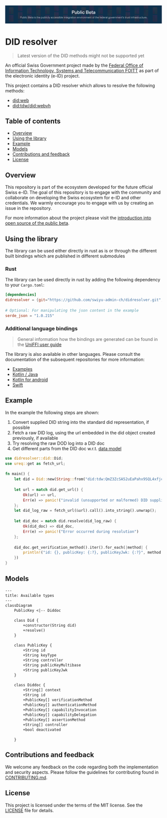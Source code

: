 ![Public Beta banner](https://github.com/e-id-admin/eidch-public-beta/blob/main/assets/github-banner-publicbeta.jpg)

# DID resolver

> Latest version of the DID methods might not be supported yet

An official Swiss Government project made by the [Federal Office of Information Technology, Systems and Telecommunication FOITT](https://www.bit.admin.ch/)
as part of the electronic identity (e-ID) project.

This project contains a DID resolver which allows to resolve the following methods:
- [did:web](https://w3c-ccg.github.io/did-method-web/)
- [did:tdw/did:webvh](https://bcgov.github.io/trustdidweb/#create-register)

## Table of contents

- [Overview](#overview)
- [Using the library](#using-the-library)
- [Example](#example)
- [Models](#models)
- [Contributions and feedback](#contributions-and-feedback)
- [License](#license)


## Overview

This repository is part of the ecosystem developed for the future official Swiss e-ID.
The goal of this repository is to engage with the community and collaborate on developing the Swiss ecosystem for e-ID and other credentials.
We warmly encourage you to engage with us by creating an issue in the repository.

For more information about the project please visit the [introduction into open source of the public beta](https://github.com/e-id-admin/eidch-public-beta).

## Using the library

The library can be used either directly in rust as is or through the different built bindings which are published in different submodules
### Rust
The library can be used directly in rust by adding the following dependency to your `Cargo.toml`:
````toml
[dependencies]
didresolver = {git="https://github.com/swiyu-admin-ch/didresolver.git", branch="main"}

# Optional: For manipulating the json content in the example
serde_json = "1.0.215"
````
### Additional language bindings

> General information how the bindings are generated can be found in the [UniFFI user guide](https://mozilla.github.io/uniffi-rs/latest/)

The library is also available in other languages. Please consult the documentation of the subsequent repositories for more information:
- [Examples](https://github.com/swiyu-admin-ch/didresolver-examples)
- [Kotlin / Java](https://github.com/swiyu-admin-ch/didresolver-kotlin)
- [Kotlin for android](https://github.com/swiyu-admin-ch/didresolver-kotlin-android)
- [Swift](https://github.com/swiyu-admin-ch/didresolver-swift)

## Example

In the example the following steps are shown:
1. Convert supplied DID string into the standard did representation, if possible
2. Fetch a raw DID log, using the url embedded in the did object created previously, if available 
3. Try resolving the raw DOD log into a DID doc
4. Get different parts from the DID doc w.r.t. [data model](#models)
```rust
use didresolver::did::Did;
use ureq::get as fetch_url;

fn main() {
    let did = Did::new(String::from("did:tdw:QmZ3ZcSA52uEaPahx9SQL4xfjcfJ2e7Y8HqNv2sohG1iK7:gist.githubusercontent.com:vst-bit:8d8247633dbc5836324a81725c1216d8:raw:fde1612e271991f23e814943d7636a4dbac6752b"));

    let url = match did.get_url() {
        Ok(url) => url,
        Err(e) => panic!("invalid (unsupported or malformed) DID supplied")
    };
    let did_log_raw = fetch_url(&url).call().into_string().unwrap();
    
    let did_doc = match did.resolve(did_log_raw) {
        Ok(did_doc) => did_doc,
        Err(e) => panic!("Error occurred during resolution")
    };
    
    did_doc.get_verification_method().iter().for_each(|method| {
        println!("id: {}, publicKey: {:?}, publicKeyJwk: {:?}", method.id, method.public_key_multibase, method.public_key_jwk)
    })
}
```

## Models
```mermaid
---
title: Available types
---
classDiagram
    PublicKey <|-- Diddoc

    class Did {
        +constructor(String did)
        +resolve()
    }

    class PublicKey {
        +String id
        +String keyType
        +String controller
        +String publicKeyMultibase
        +String publicKeyJwk
    }

    class Diddoc {
        +String[] context
        +String id
        +PublicKey[] verificationMethod
        +PublicKey[] authenticationMethod
        +PublicKey[] capabilityInvocation
        +PublicKey[] capabilityDelegation
        +PublicKey[] assertionMethod
        +String[] controller
        +bool deactivated

    }
```
## Contributions and feedback

We welcome any feedback on the code regarding both the implementation and security aspects. Please follow the guidelines for contributing found in [CONTRIBUTING.md](./CONTRIBUTING.md).

## License
This project is licensed under the terms of the MIT license. See the [LICENSE](LICENSE.md) file for details.
